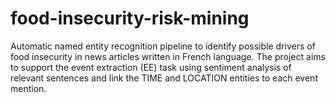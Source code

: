 # food-insecurity-risk-mining
Automatic named entity recognition pipeline to identify possible drivers of food insecurity in news articles written in French language. The project aims to support the event extraction (EE) task using sentiment analysis of relevant sentences and link the TIME and LOCATION entities to each event mention.
